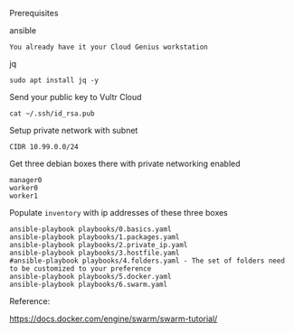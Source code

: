 Prerequisites

ansible

    You already have it your Cloud Genius workstation

jq

    sudo apt install jq -y

Send your public key to Vultr Cloud

    cat ~/.ssh/id_rsa.pub

Setup private network with subnet 

    CIDR 10.99.0.0/24

Get three debian boxes there with private networking enabled

    manager0
    worker0
    worker1

Populate `inventory` with ip addresses of these three boxes

    ansible-playbook playbooks/0.basics.yaml
    ansible-playbook playbooks/1.packages.yaml
    ansible-playbook playbooks/2.private_ip.yaml
    ansible-playbook playbooks/3.hostfile.yaml
    #ansible-playbook playbooks/4.folders.yaml - The set of folders need to be customized to your preference
    ansible-playbook playbooks/5.docker.yaml
    ansible-playbook playbooks/6.swarm.yaml

Reference:

https://docs.docker.com/engine/swarm/swarm-tutorial/
